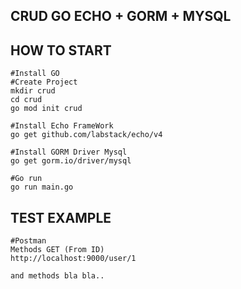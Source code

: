 ## CRUD GO ECHO + GORM + MYSQL 


## HOW TO START
```
#Install GO
#Create Project
mkdir crud
cd crud
go mod init crud

#Install Echo FrameWork
go get github.com/labstack/echo/v4

#Install GORM Driver Mysql
go get gorm.io/driver/mysql

#Go run
go run main.go
```
## TEST EXAMPLE
```
#Postman
Methods GET (From ID)
http://localhost:9000/user/1 

and methods bla bla..
```